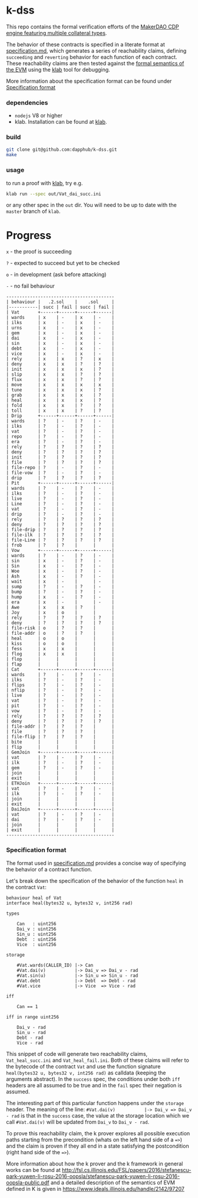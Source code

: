 # k-dss

This repo contains the formal verification efforts of the [MakerDAO CDP engine featuring multiple collateral types](https://github.com/makerdao/dss). 

The behavior of these contracts is specified in a literate format at [specification.md](specification.md), which generates a series of reachability claims, defining `succeeding` and `reverting` behavior for each function of each contract. These reachability claims are then tested against the [formal semantics of the EVM](https://github.com/kframework/evm-semantics) using the [klab](https://github.com/dapphub/klab) tool for debugging.

More information about the specification format can be found under [Specification format](###Specification-format)

### dependencies
* `nodejs` V8 or higher
* klab. Installation can be found at [klab](https://github.com/dapphub/klab).


### build
```sh
git clone git@github.com:dapphub/k-dss.git
make
```

### usage
to run a proof with [klab](https://github.com/dapphub/klab), try e.g.
```sh
klab run --spec out/Vat_dai_succ.ini
```

or any other spec in the `out` dir. You will need to be up to date with the `master` branch of `klab`.

# Progress

`x` - the proof is succeeding

`?` - expected to succeed but yet to be checked

`o` - in development (ask before attacking)

`-` - no fail behaviour

```
-----------------------------------------
| behaviour |   .2.sol    |    .sol     |
|-----------| succ | fail | succ | fail |
| Vat       +------+------+------+------|
| wards     | x    | -    | x    | -    |
| ilks      | x    | -    | x    | -    |
| urns      | x    | -    | x    | -    |
| gem       | x    | -    | x    | -    |
| dai       | x    | -    | x    | -    |
| sin       | x    | -    | x    | -    |
| debt      | x    | -    | x    | -    |
| vice      | x    | -    | x    | -    |
| rely      | x    | x    | ?    | x    |
| deny      | x    | x    | ?    | ?    |
| init      | x    | x    | x    | ?    |
| slip      | x    | x    | ?    | ?    |
| flux      | x    | x    | ?    | ?    |
| move      | x    | x    | x    | x    |
| tune      | x    | x    | x    | ?    |
| grab      | x    | x    | x    | ?    |
| heal      | x    | x    | x    | ?    |
| fold      | x    | x    | ?    | ?    |
| toll      | x    | x    | ?    | ?    |
| Drip      +------+------+------+------|
| wards     | ?    | -    | ?    | -    |
| ilks      | ?    | -    | ?    | -    |
| vat       | ?    | -    | ?    | -    |
| repo      | ?    | -    | ?    | -    |
| era       | ?    | -    | ?    | -    |
| rely      | ?    | ?    | ?    | ?    |
| deny      | ?    | ?    | ?    | ?    |
| init      | ?    | ?    | ?    | ?    |
| file      | ?    | ?    | ?    | ?    |
| file-repo | ?    | -    | ?    | -    |
| file-vow  | ?    | -    | ?    | -    |
| drip      | ?    | ?    | ?    | ?    |
| Pit       +------+------+------+------|
| wards     | ?    | -    | ?    | -    |
| ilks      | ?    | -    | ?    | -    |
| live      | ?    | -    | ?    | -    |
| Line      | ?    | -    | ?    | -    |
| vat       | ?    | -    | ?    | -    |
| drip      | ?    | -    | ?    | -    |
| rely      | ?    | ?    | ?    | ?    |
| deny      | ?    | ?    | ?    | ?    |
| file-drip | ?    | ?    | ?    | ?    |
| file-ilk  | ?    | ?    | ?    | ?    |
| file-Line | ?    | ?    | ?    | ?    |
| frob      | ?    | ?    |      |      |
| Vow       +------+------+------+------|
| wards     | ?    | -    | ?    | -    |
| sin       | x    | -    | ?    | -    |
| Sin       | x    | -    | ?    | -    |
| Woe       | x    | -    | ?    | -    |
| Ash       | x    | -    | ?    | -    |
| wait      | x    | -    |      | -    |
| sump      | ?    | -    | ?    | -    |
| bump      | ?    | -    | ?    | -    |
| hump      | x    | -    | ?    | -    |
| era       | x    | -    |      | -    |
| Awe       | x    | x    | ?    |      |
| Joy       | x    | o    |      |      |
| rely      | ?    | ?    | ?    | ?    |
| deny      | ?    | ?    | ?    | ?    |
| file-risk | o    | ?    | ?    |      |
| file-addr | o    | ?    | ?    |      |
| heal      | o    | o    |      |      |
| kiss      | o    | o    |      |      |
| fess      | x    | x    |      |      |
| flog      | x    | x    |      |      |
| flop      |      |      |      |      |
| flap      |      |      |      |      |
| Cat       +------+------+------+------|
| wards     | ?    | -    | ?    | -    |
| ilks      | ?    | -    | ?    | -    |
| flips     | ?    | -    | ?    | -    |
| nflip     | ?    | -    | ?    | -    |
| live      | ?    | -    | ?    | -    |
| vat       | ?    | -    | ?    | -    |
| pit       | ?    | -    | ?    | -    |
| vow       | ?    | -    | ?    | -    |
| rely      | ?    | ?    | ?    | ?    |
| deny      | ?    | ?    | ?    | ?    |
| file-addr | ?    | ?    | ?    |      |
| file      | ?    | ?    | ?    |      |
| file-flip | ?    | ?    | ?    |      |
| bite      |      |      |      |      |
| flip      |      |      |      |      |
| GemJoin   +------+------+------+------|
| vat       | ?    | -    | ?    | -    |
| ilk       | ?    | -    | ?    | -    |
| gem       | ?    | -    | ?    | -    |
| join      |      |      |      |      |
| exit      |      |      |      |      |
| ETHJoin   +------+------+------+------|
| vat       | ?    | -    | ?    | -    |
| ilk       | ?    | -    | ?    | -    |
| join      |      |      |      |      |
| exit      |      |      |      |      |
| DaiJoin   +------+------+------+------|
| vat       | ?    | -    | ?    | -    |
| dai       | ?    | -    | ?    | -    |
| join      |      |      |      |      |
| exit      |      |      |      |      |
-----------------------------------------
```

### Specification format
The format used in [specification.md](specification.md) provides a concise way of specifying the behavior of a contract function.

Let's break down the specification of the behavior of the function `heal` in the contract `Vat`:
```
behaviour heal of Vat
interface heal(bytes32 u, bytes32 v, int256 rad)

types

    Can   : uint256
    Dai_v : uint256
    Sin_u : uint256
    Debt  : uint256
    Vice  : uint256

storage

    #Vat.wards(CALLER_ID) |-> Can
    #Vat.dai(v)           |-> Dai_v => Dai_v - rad
    #Vat.sin(u)           |-> Sin_u => Sin_u - rad
    #Vat.debt             |-> Debt  => Debt - rad
    #Vat.vice             |-> Vice  => Vice - rad

iff

    Can == 1

iff in range uint256

    Dai_v - rad
    Sin_u - rad
    Debt - rad
    Vice - rad
```
This snippet of code will generate two reachability claims, `Vat_heal_succ.ini` and `Vat_heal_fail.ini`. Both of these claims will refer to the bytecode of the contract `Vat` and use the function signature `heal(bytes32 u, bytes32 v, int256 rad)` as calldata (keeping the arguments abstract). In the `success` spec, the conditions under both `iff` headers are all assumed to be true and in the `fail` spec their negation is assumed.

The interesting part of this particular function happens under the `storage` header. The meaning of the line:
`#Vat.dai(v)           |-> Dai_v => Dai_v - rad`
is that in the `success` case, the value at the storage location which we call `#Vat.dai(v)` will be updated from `Dai_v` to `Dai_v - rad`.

To prove this reachability claim, the k prover explores all possible execution paths starting from the precondition (whats on the left hand side of a `=>`) and the claim is proven if they all end in a state satisfying the postcondition (right hand side of the `=>`). 

More information about how the k prover and the k framework in general works can be found at <http://fsl.cs.illinois.edu/FSL/papers/2016/stefanescu-park-yuwen-li-rosu-2016-oopsla/stefanescu-park-yuwen-li-rosu-2016-oopsla-public.pdf> and a detailed description of the semantics of EVM defined in K is given in <https://www.ideals.illinois.edu/handle/2142/97207>

